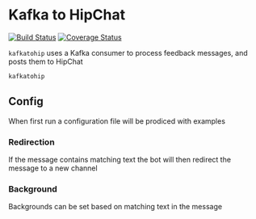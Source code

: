 # Kafka to HipChat

[![Build Status](https://travis-ci.org/chrisjoyce911/slacktohip.svg?branch=Ready-for-Kafka)](https://travis-ci.org/chrisjoyce911/slacktohip)
[![Coverage Status](https://coveralls.io/repos/github/chrisjoyce911/slacktohip/badge.svg?branch=Ready-for-Kafka)](https://coveralls.io/github/chrisjoyce911/slacktohip?branch=Ready-for-Kafka)

`kafkatohip` uses a Kafka consumer to process feedback messages, and posts them to HipChat

```bash
kafkatohip
```

## Config

When first run a configuration file will be prodiced with examples

### Redirection

If the message contains matching text the bot will then redirect the message to a new channel

### Background

Backgrounds can be set based on matching text in the message
